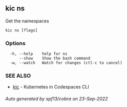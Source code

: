 ## kic ns

Get the namespaces

```
kic ns [flags]
```

### Options

```
  -h, --help    help for ns
      --show    Show the bash command
  -w, --watch   Watch for changes (ctl-c to cancel)
```

### SEE ALSO

* [kic](kic.md)	 - Kubernetes in Codespaces CLI

###### Auto generated by spf13/cobra on 23-Sep-2022
